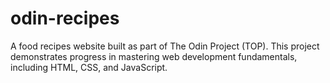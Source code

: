 # odin-recipes
A food recipes website built as part of The Odin Project (TOP). This project demonstrates progress in mastering web development fundamentals, including HTML, CSS, and JavaScript.

